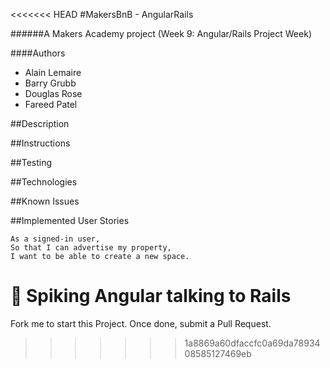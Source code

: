 <<<<<<< HEAD
 #MakersBnB - AngularRails

######A Makers Academy project (Week 9: Angular/Rails Project Week)

####Authors
- Alain Lemaire
- Barry Grubb
- Douglas Rose
- Fareed Patel

##Description

##Instructions

##Testing

##Technologies

##Known Issues

##Implemented User Stories
```
As a signed-in user,
So that I can advertise my property,
I want to be able to create a new space.
```
:construction: Spiking Angular talking to Rails
=======
Fork me to start this Project. Once done, submit a Pull Request.
>>>>>>> 1a8869a60dfaccfc0a69da7893408585127469eb
